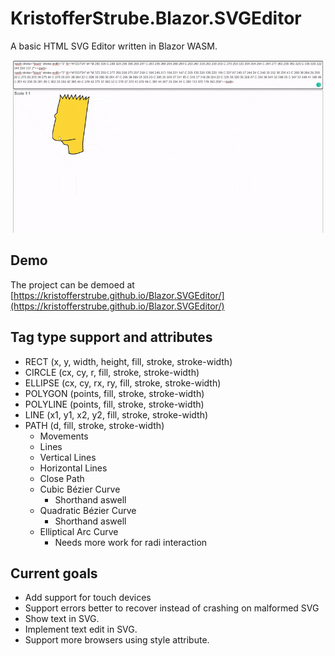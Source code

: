 # KristofferStrube.Blazor.SVGEditor
A basic HTML SVG Editor written in Blazor WASM.

![Showcase](./docs/showcase.gif?raw=true)

## Demo
The project can be demoed at [https://kristofferstrube.github.io/Blazor.SVGEditor/](https://kristofferstrube.github.io/Blazor.SVGEditor/)

## Tag type support and attributes
- RECT (x, y, width, height, fill, stroke, stroke-width)
- CIRCLE (cx, cy, r, fill, stroke, stroke-width)
- ELLIPSE (cx, cy, rx, ry, fill, stroke, stroke-width)
- POLYGON (points, fill, stroke, stroke-width)
- POLYLINE (points, fill, stroke, stroke-width)
- LINE (x1, y1, x2, y2, fill, stroke, stroke-width)
- PATH (d, fill, stroke, stroke-width)
    - Movements
    - Lines
    - Vertical Lines
    - Horizontal Lines
    - Close Path
    - Cubic Bézier Curve
        - Shorthand aswell
    - Quadratic Bézier Curve
        - Shorthand aswell
    - Elliptical Arc Curve
        - Needs more work for radi interaction

## Current goals
- Add support for touch devices
- Support errors better to recover instead of crashing on malformed SVG
- Show text in SVG.
- Implement text edit in SVG.
- Support more browsers using style attribute.
